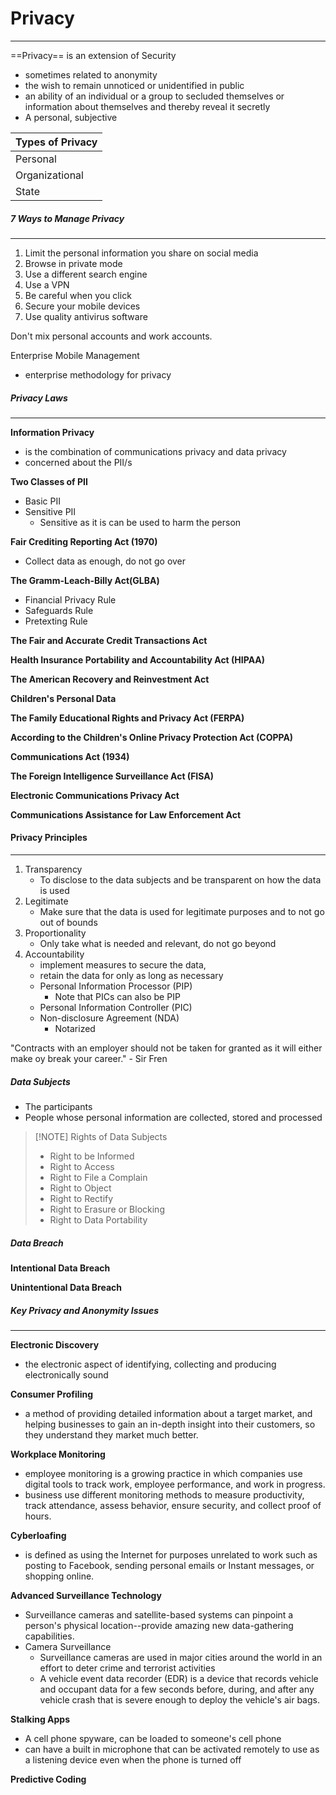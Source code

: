 # Privacy
---
==Privacy== is an extension of Security
- sometimes related to anonymity
- the wish to remain unnoticed or unidentified in public
- an ability of an individual or a group to secluded themselves or information about themselves and thereby reveal it secretly
- A personal, subjective

| Types of Privacy |
| ---------------- |
| Personal         |
| Organizational   |
| State            |

##### 7 Ways to Manage Privacy
---
1. Limit the personal information you share on social media
2. Browse in private mode
3. Use a different search engine
4. Use a VPN
5. Be careful when you click
6. Secure your mobile devices
7. Use quality antivirus software

Don't mix personal accounts and work accounts.

Enterprise Mobile Management
- enterprise methodology for privacy

##### Privacy Laws
---
**Information Privacy**
- is the combination of communications privacy and data privacy
- concerned about the PII/s

**Two Classes of PII**
- Basic PII
- Sensitive PII
	- Sensitive as it is can be used to harm the person

**Fair Crediting Reporting Act (1970)**
- Collect data as enough, do not go over

**The Gramm-Leach-Billy Act(GLBA)**
- Financial Privacy Rule
- Safeguards Rule
- Pretexting Rule

**The Fair and Accurate Credit Transactions Act**

**Health Insurance Portability and Accountability Act (HIPAA)**

**The American Recovery and Reinvestment Act**

**Children's Personal Data**

**The Family Educational Rights and Privacy Act (FERPA)**

**According to the Children's Online Privacy Protection Act (COPPA)**

**Communications Act (1934)**

**The Foreign Intelligence Surveillance Act (FISA)**

**Electronic Communications Privacy Act**

**Communications Assistance for Law Enforcement Act** 

#### Privacy Principles
---
1. Transparency
	- To disclose to the data subjects and be transparent on how the data is used
2. Legitimate
	- Make sure that the data is used for legitimate purposes and to not go out of bounds
3. Proportionality
	- Only take what is needed and relevant, do not go beyond
4. Accountability
	- implement measures to secure the data,
	- retain the data for only as long as necessary
	- Personal Information Processor (PIP)
		- Note that PICs can also be PIP
	- Personal Information Controller (PIC)
	- Non-disclosure Agreement (NDA)
		- Notarized

"Contracts with an employer should not be taken for granted as it will either make oy break your career." - Sir Fren

##### Data Subjects
- The participants
- People whose personal information are collected, stored and processed

> [!NOTE] Rights of Data Subjects
> - Right to be Informed
> - Right to Access
> - Right to File a Complain
> - Right to Object
> - Right to Rectify
> - Right to Erasure or Blocking
> - Right to Data Portability

##### Data Breach
**Intentional Data Breach**

**Unintentional Data Breach**

##### Key Privacy and Anonymity Issues
---
**Electronic Discovery**
- the electronic aspect of identifying, collecting and producing electronically sound

**Consumer Profiling**
- a method of providing detailed information about a target market, and helping businesses to gain an in-depth insight into their customers, so they understand they market much better.

**Workplace Monitoring**
- employee monitoring is a growing practice in which companies use digital tools to track work, employee performance, and work in progress.
- business use different monitoring methods to measure productivity, track attendance, assess behavior, ensure security, and collect proof of hours.

**Cyberloafing**
- is defined as using the Internet for purposes unrelated to work such as posting to Facebook, sending personal emails or Instant messages, or shopping online.

**Advanced Surveillance Technology**
- Surveillance cameras and satellite-based systems can pinpoint a person's physical location--provide amazing new data-gathering capabilities.
- Camera Surveillance
	- Surveillance cameras are used in major cities around the world in an effort to deter crime and terrorist activities
	- A vehicle event data recorder (EDR) is a device that records vehicle and occupant data for a few seconds before, during, and after any vehicle crash that is severe enough to deploy the vehicle's air bags.

**Stalking Apps**
- A cell phone spyware, can be loaded to someone's cell phone 
- can have a built in microphone that can be activated remotely to use as a listening device even when the phone is turned off

**Predictive Coding**